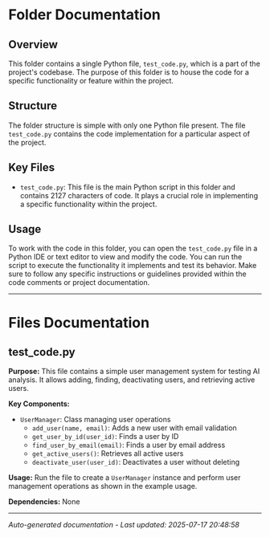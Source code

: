 # Folder Documentation

## Overview
This folder contains a single Python file, `test_code.py`, which is a part of the project's codebase. The purpose of this folder is to house the code for a specific functionality or feature within the project.

## Structure
The folder structure is simple with only one Python file present. The file `test_code.py` contains the code implementation for a particular aspect of the project.

## Key Files
- `test_code.py`: This file is the main Python script in this folder and contains 2127 characters of code. It plays a crucial role in implementing a specific functionality within the project.

## Usage
To work with the code in this folder, you can open the `test_code.py` file in a Python IDE or text editor to view and modify the code. You can run the script to execute the functionality it implements and test its behavior. Make sure to follow any specific instructions or guidelines provided within the code comments or project documentation.

---

# Files Documentation

## test_code.py

**Purpose:** This file contains a simple user management system for testing AI analysis. It allows adding, finding, deactivating users, and retrieving active users.

**Key Components:**
- `UserManager`: Class managing user operations
  - `add_user(name, email)`: Adds a new user with email validation
  - `get_user_by_id(user_id)`: Finds a user by ID
  - `find_user_by_email(email)`: Finds a user by email address
  - `get_active_users()`: Retrieves all active users
  - `deactivate_user(user_id)`: Deactivates a user without deleting

**Usage:** Run the file to create a `UserManager` instance and perform user management operations as shown in the example usage.

**Dependencies:** None

---
*Auto-generated documentation - Last updated: 2025-07-17 20:48:58*
